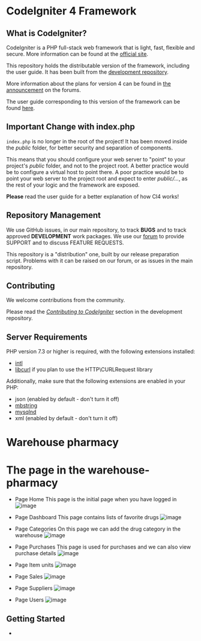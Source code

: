 # CodeIgniter 4 Framework

## What is CodeIgniter?

CodeIgniter is a PHP full-stack web framework that is light, fast, flexible and secure.
More information can be found at the [official site](http://codeigniter.com).

This repository holds the distributable version of the framework,
including the user guide. It has been built from the
[development repository](https://github.com/codeigniter4/CodeIgniter4).

More information about the plans for version 4 can be found in [the announcement](http://forum.codeigniter.com/thread-62615.html) on the forums.

The user guide corresponding to this version of the framework can be found
[here](https://codeigniter4.github.io/userguide/).


## Important Change with index.php

`index.php` is no longer in the root of the project! It has been moved inside the *public* folder,
for better security and separation of components.

This means that you should configure your web server to "point" to your project's *public* folder, and
not to the project root. A better practice would be to configure a virtual host to point there. A poor practice would be to point your web server to the project root and expect to enter *public/...*, as the rest of your logic and the
framework are exposed.

**Please** read the user guide for a better explanation of how CI4 works!

## Repository Management

We use GitHub issues, in our main repository, to track **BUGS** and to track approved **DEVELOPMENT** work packages.
We use our [forum](http://forum.codeigniter.com) to provide SUPPORT and to discuss
FEATURE REQUESTS.

This repository is a "distribution" one, built by our release preparation script.
Problems with it can be raised on our forum, or as issues in the main repository.

## Contributing

We welcome contributions from the community.

Please read the [*Contributing to CodeIgniter*](https://github.com/codeigniter4/CodeIgniter4/blob/develop/CONTRIBUTING.md) section in the development repository.

## Server Requirements

PHP version 7.3 or higher is required, with the following extensions installed:

- [intl](http://php.net/manual/en/intl.requirements.php)
- [libcurl](http://php.net/manual/en/curl.requirements.php) if you plan to use the HTTP\CURLRequest library

Additionally, make sure that the following extensions are enabled in your PHP:

- json (enabled by default - don't turn it off)
- [mbstring](http://php.net/manual/en/mbstring.installation.php)
- [mysqlnd](http://php.net/manual/en/mysqlnd.install.php)
- xml (enabled by default - don't turn it off)
# Warehouse pharmacy
# The page in the warehouse-pharmacy
  - Page Home
      This page is the initial page when you have logged in
      ![image](https://user-images.githubusercontent.com/101650151/205431607-c0a1af30-e38e-421a-8982-cc1f143dfb55.png)
  
  - Page Dashboard
      This page contains lists of favorite drugs
      ![image](https://user-images.githubusercontent.com/101650151/205431726-5d6ca6a9-078e-4224-bf04-c90d22b5ce0a.png)
  
  - Page Categories
      On this page we can add the drug category in the warehouse
      ![image](https://user-images.githubusercontent.com/101650151/205431872-2db932e5-7143-4e62-aae0-0620c6066e5d.png)
      
  - Page Purchases
      This page is used for purchases and we can also view purchase details
      ![image](https://user-images.githubusercontent.com/101650151/205431973-f46b72ad-ff8f-4d1b-b864-9bfa7efc8c65.png)
      
  - Page Item units
      ![image](https://user-images.githubusercontent.com/101650151/205432199-ef622158-d2ad-49a0-8077-7b9f7affb597.png)

  - Page Sales
      ![image](https://user-images.githubusercontent.com/101650151/205432255-8078628d-da88-4501-8e59-b7aa0de1c8e3.png)
      
  - Page Suppliers
      ![image](https://user-images.githubusercontent.com/101650151/205432308-415ae1d7-b7ae-4db3-8661-89ed736bb24e.png)
      
  - Page Users
      ![image](https://user-images.githubusercontent.com/101650151/205432361-1b243fb7-db42-4638-954a-6bd209c45d43.png)
      
      
     
     
## Getting Started
  -  





